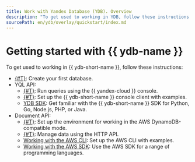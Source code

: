 ```yaml
---
title: Work with Yandex Database (YDB). Overview
description: "To get used to working in YDB, follow these instructions. Create database, work with databases in the management console, work with YDB CLI, work with YDB SDK, set up AWS, work with data in HTTP, work with AWS CLI, work with AWS SDK."
sourcePath: en/ydb/overlay/quickstart/index.md
---
```


# Getting started with {{ ydb-name }}

To get used to working in {{ ydb-short-name }}, follow these instructions:

* [{#T}](create-db.md): Create your first database.
* YQL API:
  * [{#T}](yql-api/ydb-ui.md): Run queries using the {{ yandex-cloud }} console.
  * [{#T}](yql-api/ydb-cli.md): Set up the {{ ydb-short-name }} console client with examples.
  * [YDB SDK](../reference/ydb-sdk/index.md): Get familiar with the {{ ydb-short-name }} SDK for Python, Go, Node.js, PHP, or Java.
* Document API:
  * [{#T}](document-api/aws-setup.md): Set up the environment for working in the AWS DynamoDB-compatible mode.
  * [{#T}](document-api/aws-http.md): Manage data using the HTTP API.
  * [Working with the AWS CLI](document-api/aws-cli/index.md): Set up the AWS CLI with examples.
  * [Working with the AWS SDK](document-api/aws-sdk/index.md): Use the AWS SDK for a range of programming languages.
